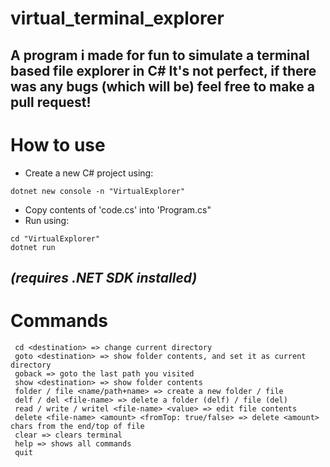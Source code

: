 # virtual_terminal_explorer
A program i made for fun to simulate a terminal based file explorer in C#
It's not perfect, if there was any bugs (which will be) feel free to make a pull request!
------------------------
# How to use
- Create a new C# project using:
```
dotnet new console -n "VirtualExplorer"
```
- Copy contents of 'code.cs' into 'Program.cs"
- Run using:
```
cd "VirtualExplorer"
dotnet run
```
*(requires .NET SDK installed)*
------------------------
# Commands
```
 cd <destination> => change current directory
 goto <destination> => show folder contents, and set it as current directory
 goback => goto the last path you visited
 show <destination> => show folder contents
 folder / file <name/path+name> => create a new folder / file
 delf / del <file-name> => delete a folder (delf) / file (del)
 read / write / writel <file-name> <value> => edit file contents
 delete <file-name> <amount> <fromTop: true/false> => delete <amount> chars from the end/top of file
 clear => clears terminal
 help => shows all commands
 quit
```
